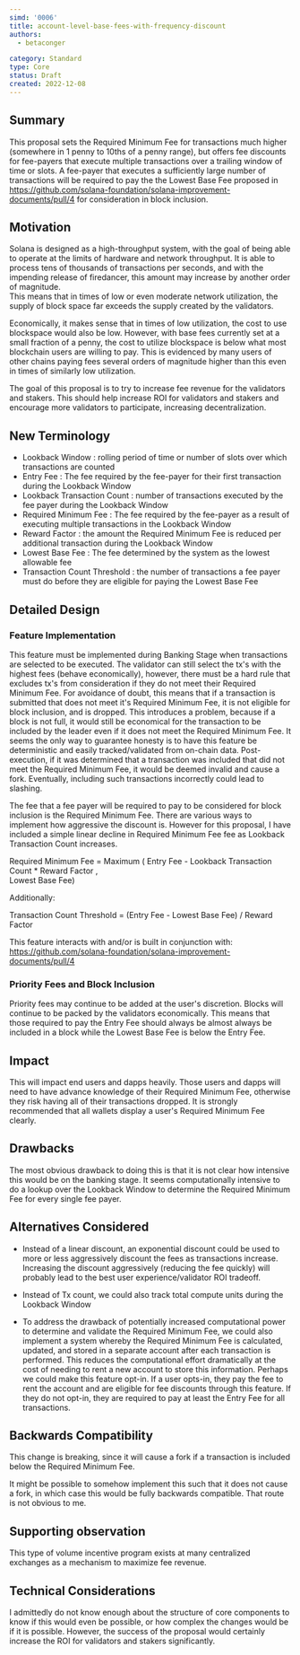 ```yaml
---
simd: '0006'
title: account-level-base-fees-with-frequency-discount
authors:
  - betaconger

category: Standard
type: Core
status: Draft
created: 2022-12-08
---
```


## Summary

This proposal sets the Required Minimum Fee for transactions much higher 
(somewhere in 1 penny to 10ths of a penny range), but offers fee discounts for 
fee-payers that execute multiple transactions over a trailing window of time or
slots.  A fee-payer that executes a sufficiently large number of transactions 
will be required to pay the the Lowest Base Fee proposed in 
https://github.com/solana-foundation/solana-improvement-documents/pull/4 
for consideration in block inclusion.

## Motivation

Solana is designed as a high-throughput system, with the goal of being able 
to operate at the limits of hardware and network throughput.  It is able to 
process tens of thousands of transactions per seconds, and with the impending 
release of firedancer, this amount may increase by another order of magnitude.  
This means that in times of low or even moderate network utilization, the 
supply of block space far exceeds the supply created by the validators.  

Economically, it makes sense that in times of low utilization, the cost to use 
blockspace would also be low.  However, with base fees currently set at a small
fraction of a penny, the cost to utilize blockspace is below what most 
blockchain users are willing to pay.  This is evidenced by many users of other 
chains paying fees several orders of magnitude higher than this even in times 
of similarly low utilization.

The goal of this proposal is to try to increase fee revenue for the validators 
and stakers.  This should help increase ROI for validators and stakers and 
encourage more validators to participate, increasing decentralization.


## New Terminology

- Lookback Window : rolling period of time or number of slots over which 
transactions are counted
- Entry Fee : The fee required by the fee-payer for their first transaction 
during the Lookback Window
- Lookback Transaction Count : number of transactions executed by the fee payer 
during the Lookback Window
- Required Minimum Fee : The fee required by the fee-payer as a result of 
executing multiple transactions in the Lookback Window
- Reward Factor : the amount the Required Minimum Fee is reduced per additional
transaction during the Lookback Window
- Lowest Base Fee : The fee determined by the system as the lowest allowable
 fee
- Transaction Count Threshold : the number of transactions a fee payer must do 
before they are eligible for paying the Lowest Base Fee



## Detailed Design

### Feature Implementation

This feature must be implemented during Banking Stage when transactions are
selected to be executed.  The validator can still select the tx's with the 
highest fees (behave economically), however, there must be a hard rule that 
excludes tx's from consideration if they do not meet their Required Minimum
Fee.  For avoidance of doubt, this means that if a transaction is submitted
that does not meet it's Required Minimum Fee, it is not eligible for block 
inclusion, and is dropped.  This introduces a problem, because if a block is 
not full, it would still be economical for the transaction to be included by 
the leader even if it does not meet the Required Minimum Fee.  It seems the 
only way to guarantee honesty is to have this feature be deterministic and 
easily tracked/validated from on-chain data.  Post-execution, if it was 
determined that a transaction was included that did not meet the Required 
Minimum Fee, it would be deemed invalid and cause a fork.  Eventually, 
including such transactions incorrectly could lead to slashing.

The fee that a fee payer will be required to pay to be considered for block 
inclusion is the Required Minimum Fee.  There are various ways to implement
how aggressive the discount is.  However for this proposal, I have included
a simple linear decline in Required Minimum Fee fee as Lookback Transaction 
Count increases.

Required Minimum Fee = 
Maximum ( Entry Fee - Lookback Transaction Count * Reward Factor  ,  
Lowest Base Fee)

Additionally:

Transaction Count Threshold = (Entry Fee - Lowest Base Fee) / Reward Factor

This feature interacts with and/or is built in conjunction with: 
https://github.com/solana-foundation/solana-improvement-documents/pull/4 

### Priority Fees and Block Inclusion

Priority fees may continue to be added at the user's discretion.  Blocks will 
continue to be packed by the validators economically.  This means that those 
required to pay the Entry Fee should always be almost always be included in a 
block while the Lowest Base Fee is below the Entry Fee.

## Impact

This will impact end users and dapps heavily.  Those users and dapps will need
to have advance knowledge of their Required Minimum Fee, otherwise they risk
having all of their transactions dropped.  It is strongly recommended that
all wallets display a user's Required Minimum Fee clearly.

## Drawbacks

The most obvious drawback to doing this is that it is not clear how intensive
this would be on the banking stage.  It seems computationally intensive to 
do a lookup over the Lookback Window to determine the Required Minimum Fee for
every single fee payer.


## Alternatives Considered

- Instead of a linear discount, an exponential discount could be used to more 
or less aggressively discount the fees as transactions increase.  Increasing
the discount aggressively (reducing the fee quickly) will probably lead to the 
best user experience/validator ROI tradeoff.

- Instead of Tx count, we could also track total compute units during the 
Lookback Window

- To address the drawback of potentially increased computational power to
determine and validate the Required Minimum Fee, we could also implement a 
system whereby the Required Minimum Fee is calculated, updated, and stored in
a separate account after each transaction is performed.  This reduces the 
computational effort dramatically at the cost of needing to rent a new account
to store this information.  Perhaps we could make this feature opt-in.  If
a user opts-in, they pay the fee to rent the account and are eligible for fee
discounts through this feature.  If they do not opt-in, they are required to 
pay at least the Entry Fee for all transactions.

## Backwards Compatibility

This change is breaking, since it will cause a fork if a transaction is
included below the Required Minimum Fee.

It might be possible to somehow implement this such that it does not cause a
fork, in which case this would be fully backwards compatible. That route is not
obvious to me.

## Supporting observation

This type of volume incentive program exists at many centralized exchanges as 
a mechanism to maximize fee revenue.

## Technical Considerations

I admittedly do not know enough about the structure of core components to know 
if this would even be possible, or how complex the changes would be if it is 
possible.  However, the success of the proposal would certainly increase the 
ROI for validators and stakers significantly.

